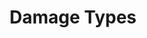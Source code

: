 ---
id: damage_types
title: Damage Types
description: How to create damage types with Sandstone.
---
